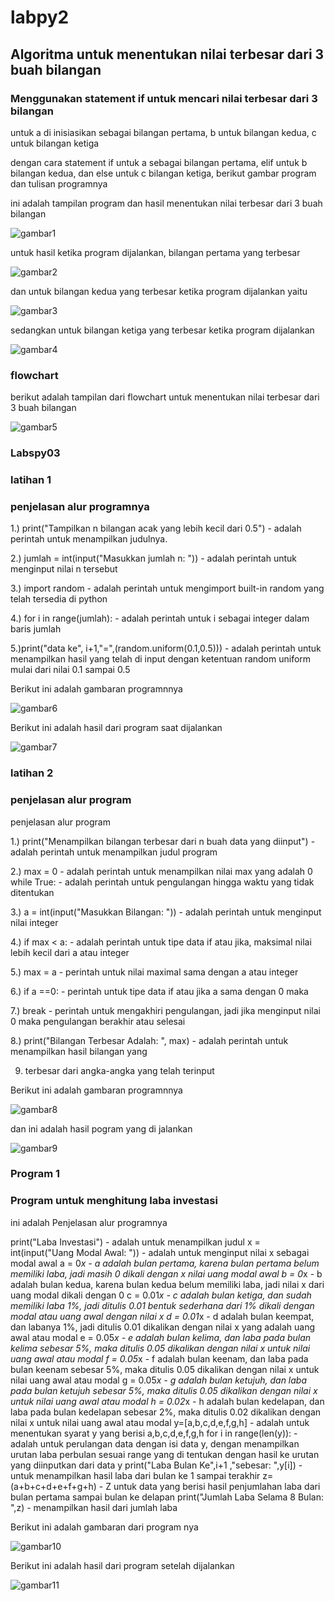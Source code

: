 # labpy2
## Algoritma untuk menentukan nilai terbesar dari 3 buah bilangan 
### Menggunakan statement if untuk mencari nilai terbesar dari 3 bilangan

untuk a di inisiasikan sebagai bilangan pertama, b untuk bilangan kedua, c untuk bilangan ketiga

dengan cara statement if untuk a sebagai bilangan pertama, elif untuk b bilangan kedua, dan else untuk c bilangan ketiga, berikut gambar program dan tulisan programnya

ini adalah tampilan program dan hasil menentukan nilai terbesar dari 3 buah bilangan 

![gambar1](ss/ss1.jpg)

untuk hasil ketika program dijalankan, bilangan pertama yang terbesar

![gambar2](ss/bil1.png)

dan untuk bilangan kedua yang terbesar ketika program dijalankan yaitu

![gambar3](ss/bil2.png)

sedangkan untuk bilangan ketiga yang terbesar ketika program dijalankan

![gambar4](ss/bil3.png)

### flowchart 

 berikut adalah tampilan dari flowchart untuk menentukan nilai terbesar dari 3 buah bilangan

![gambar5](ss/ss.2.jpg)

### Labspy03
### latihan 1
### penjelasan alur programnya

1.) print("Tampilkan n bilangan acak yang lebih kecil dari 0.5") - adalah perintah untuk menampilkan judulnya.

2.) jumlah = int(input("Masukkan jumlah n: ")) - adalah perintah untuk menginput nilai n tersebut

3.) import random - adalah perintah untuk mengimport built-in random yang telah tersedia di python

4.) for i in range(jumlah): - adalah perintah untuk i sebagai integer dalam baris jumlah

5.)print("data ke", i+1,"=",(random.uniform(0.1,0.5))) - adalah perintah untuk menampilkan hasil yang 
telah di input dengan ketentuan random uniform mulai dari nilai 0.1 sampai 0.5

 Berikut ini adalah gambaran programnnya

 ![gambar6](ss/ss.1.png)

 Berikut ini adalah hasil dari program saat dijalankan

 ![gambar7](ss/ss.3.png)

 ### latihan 2
 ### penjelasan alur program

 penjelasan alur program

1.) print("Menampilkan bilangan terbesar dari n buah data yang diinput") - adalah perintah untuk menampilkan judul program

2.) max = 0 - adalah perintah untuk menampilkan nilai max yang adalah 0
while True: - adalah perintah untuk pengulangan hingga waktu yang tidak ditentukan

3.) a = int(input("Masukkan Bilangan: ")) - adalah perintah untuk menginput nilai integer

4.) if max < a: - adalah perintah untuk tipe data if atau jika, maksimal nilai lebih kecil dari a atau integer

5.) max = a - perintah untuk nilai maximal sama dengan a atau integer

6.) if a ==0: - perintah untuk tipe data if atau jika a sama dengan 0 maka

7.) break - perintah untuk mengakhiri pengulangan, jadi jika menginput nilai 0 maka pengulangan berakhir atau selesai

8.) print("Bilangan Terbesar Adalah: ", max) - adalah perintah untuk menampilkan hasil bilangan yang 

9) terbesar dari angka-angka yang telah terinput

Berikut ini adalah gambaran programnnya

![gambar8](ss/ss4.png)

dan ini adalah hasil pogram yang di jalankan 

![gambar9](ss/ss5.png)

### Program 1
### Program untuk menghitung laba investasi

ini adalah Penjelasan alur programnya

print("Laba Investasi") - adalah untuk menampilkan judul
x = int(input("Uang Modal Awal: ")) - adalah untuk menginput nilai x sebagai modal awal
a = 0*x - a adalah bulan pertama, karena bulan pertama belum memiliki laba, jadi masih 0 dikali dengan x nilai uang modal awal
b = 0*x - b adalah bulan kedua, karena bulan kedua belum memiliki laba, jadi nilai x dari uang modal dikali dengan 0
c = 0.01*x - c adalah bulan ketiga, dan sudah memiliki laba 1%, jadi ditulis 0.01 bentuk sederhana dari 1% dikali dengan modal atau uang awal dengan nilai x
d = 0.01*x - d adalah bulan keempat, dan labanya 1%, jadi ditulis 0.01 dikalikan dengan nilai x yang adalah uang awal atau modal
e = 0.05*x - e adalah bulan kelima, dan laba pada bulan kelima sebesar 5%, maka ditulis 0.05 dikalikan dengan nilai x untuk nilai uang awal atau modal
f = 0.05*x - f adalah bulan keenam, dan laba pada bulan keenam sebesar 5%, maka ditulis 0.05 dikalikan dengan nilai x untuk nilai uang awal atau modal
g = 0.05*x - g adalah bulan ketujuh, dan laba pada bulan ketujuh sebesar 5%, maka ditulis 0.05 dikalikan dengan nilai x untuk nilai uang awal atau modal
h = 0.02*x - h adalah bulan kedelapan, dan laba pada bulan kedelapan sebesar 2%, maka ditulis 0.02 dikalikan dengan nilai x untuk nilai uang awal atau modal
y=[a,b,c,d,e,f,g,h] - adalah untuk menentukan syarat y yang berisi a,b,c,d,e,f,g,h
for i in range(len(y)): - adalah untuk perulangan data dengan isi data y, dengan menampilkan urutan laba perbulan sesuai range yang di tentukan dengan hasil ke urutan yang diinputkan dari data y
print("Laba Bulan Ke",i+1 ,"sebesar: ",y[i]) - untuk menampilkan hasil laba dari bulan ke 1 sampai terakhir
z=(a+b+c+d+e+f+g+h) - Z untuk data yang berisi hasil penjumlahan laba dari bulan pertama sampai bulan ke delapan
print("Jumlah Laba Selama 8 Bulan: ",z) - menampilkan hasil dari jumlah laba

Berikut ini adalah gambaran dari program nya

![gambar10](ss/ss6.png)

Berikut ini adalah hasil dari program setelah dijalankan

![gambar11](ss/ss7.png)